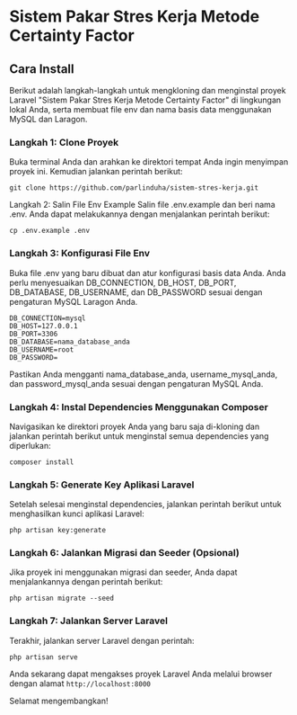 # Sistem Pakar Stres Kerja Metode Certainty Factor

## Cara Install

Berikut adalah langkah-langkah untuk mengkloning dan menginstal proyek Laravel "Sistem Pakar Stres Kerja Metode Certainty Factor" di lingkungan lokal Anda, serta membuat file env dan nama basis data menggunakan MySQL dan Laragon.

### Langkah 1: Clone Proyek

Buka terminal Anda dan arahkan ke direktori tempat Anda ingin menyimpan proyek ini. Kemudian jalankan perintah berikut:

```
git clone https://github.com/parlinduha/sistem-stres-kerja.git
```
Langkah 2: Salin File Env Example
Salin file .env.example dan beri nama .env. Anda dapat melakukannya dengan menjalankan perintah berikut:
```
cp .env.example .env
```
### Langkah 3: Konfigurasi File Env
Buka file .env yang baru dibuat dan atur konfigurasi basis data Anda. Anda perlu menyesuaikan DB_CONNECTION, DB_HOST, DB_PORT, DB_DATABASE, DB_USERNAME, dan DB_PASSWORD sesuai dengan pengaturan MySQL Laragon Anda.

```
DB_CONNECTION=mysql
DB_HOST=127.0.0.1
DB_PORT=3306
DB_DATABASE=nama_database_anda
DB_USERNAME=root
DB_PASSWORD=
```

Pastikan Anda mengganti nama_database_anda, username_mysql_anda, dan password_mysql_anda sesuai dengan pengaturan MySQL Anda.

### Langkah 4: Instal Dependencies Menggunakan Composer
Navigasikan ke direktori proyek Anda yang baru saja di-kloning dan jalankan perintah berikut untuk menginstal semua dependencies yang diperlukan:
```
composer install
```
### Langkah 5: Generate Key Aplikasi Laravel
Setelah selesai menginstal dependencies, jalankan perintah berikut untuk menghasilkan kunci aplikasi Laravel:
```
php artisan key:generate
```

### Langkah 6: Jalankan Migrasi dan Seeder (Opsional)
Jika proyek ini menggunakan migrasi dan seeder, Anda dapat menjalankannya dengan perintah berikut:

```
php artisan migrate --seed
```

### Langkah 7: Jalankan Server Laravel
Terakhir, jalankan server Laravel dengan perintah:
```
php artisan serve
```
Anda sekarang dapat mengakses proyek Laravel Anda melalui browser dengan alamat ```http://localhost:8000```

Selamat mengembangkan!

